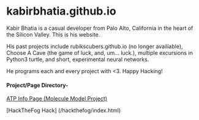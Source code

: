 # kabirbhatia.github.io


Kabir Bhatia is a casual developer from Palo Alto, California in the heart of the Silicon Valley. This is his website.

His past projects include rubikscubers.github.io (no longer availiable), Choose A Cave (the game of luck, and, um... luck.), multiple excursions in Python3 turtle, and short, experimental neural networks.

He programs each and every project with <3.
Happy Hacking!


#### Project/Page Directory-

[ATP Info Page (Molecule Model Project)](/atp/index.html)

[HackTheFog Hack] (/hackthefog/index.html)
